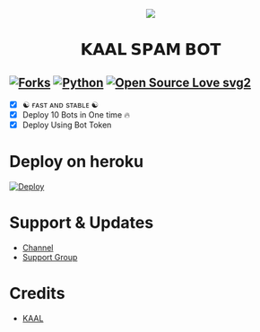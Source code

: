 <p align="center">
  <img src="https://telegra.ph/file/085698d6b8d9c14f65fef.jpg">
</p>
<h1 align="center">
  <b>𝗞𝗔𝗔𝗟 𝗦𝗣𝗔𝗠 𝗕𝗢𝗧</b>
</h1>

[![Forks](https://img.shields.io/github/forks/MrRizoel/Spambot?style=flat-square&color=orange)](https://github.com/garwmishra/kaal_Spam_bot/fork)
[![Python](https://img.shields.io/badge/Python-v3.9.7-blue)](https://www.python.org/)
[![Open Source Love svg2](https://badges.frapsoft.com/os/v2/open-source.svg?v=103)](https://github.com/garwmishra/kaal_spam_bot)   
----
 
- [x] ☯︎ ғᴀsᴛ ᴀɴᴅ sᴛᴀʙʟᴇ ☯︎
- [x] Deploy 10 Bots in One time 🔥
- [x] Deploy Using Bot Token 

# Deploy on heroku

[![Deploy](https://www.herokucdn.com/deploy/button.svg)](https://heroku.com/deploy?template=https://github.com/garwmishra/kaal_spam_bot)


# Support & Updates
* [Channel](https://t.me/KAAL_NETWORK)
* [Support Group](https://t.me/TEAM_KAAL_RIDER)

# Credits
* [KAAL](https://t.me/ITS_HEAVEN_KING)

